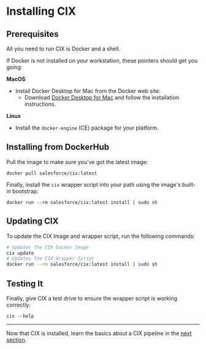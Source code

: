 # Installing CIX

## Prerequisites
All you need to run CIX is Docker and a shell.

If Docker is not installed on your workstation, these pointers should get you going:

**MacOS**
- Install Docker Desktop for Mac from the Docker web site:
  - Download [Docker Desktop for Mac](https://docs.docker.com/docker-for-mac/install/) and follow the installation instructions.

**Linux**
- Install the `docker-engine` (CE) package for your platform.

## Installing from DockerHub

Pull the image to make sure you've got the latest image:

```
docker pull salesforce/cix:latest
```

Finally, install the `cix` wrapper script into your path using the image's built-in bootstrap:

```
docker run --rm salesforce/cix:latest install | sudo sh
```

## Updating CIX

To update the CIX Image and wrapper script, run the following commands:
```bash
# Updates the CIX Docker Image
cix update
# Updates the CIX Wrapper Script
docker run --rm salesforce/cix:latest install | sudo sh
```

## Testing It
Finally, give CIX a test drive to ensure the wrapper script is working correctly:

```
cix --help
```
---

Now that CIX is installed, learn the basics about a CIX pipeline in the [next section](getting-started/pipeline.md).
